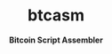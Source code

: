 <h1 align="center">btcasm</h1>

<div align="center">
  <strong>Bitcoin Script Assembler</strong>
</div>
